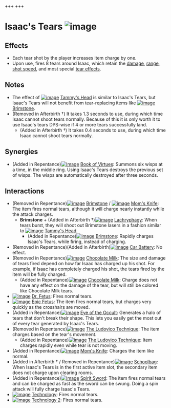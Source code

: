 +++
+++

 # Isaac's Tears ![image](/image/Isaac%27s_Tears.png) 


Effects
---------


* Each tear shot by the player increases item charge by one.
* Upon use, fires 8 tears around Isaac, which retain the [damage](/wiki/Damage "Damage"), [range](/wiki/Range "Range"), [shot speed](/wiki/Shot_speed "Shot speed"), and most special [tear effects](/wiki/Tear_Effects "Tear Effects").


Notes
-------


* The effect of [![image](/image/Tammy%27s_Head.png)](/wiki/Tammy%27s_Head "Tammy's Head") [Tammy's Head](/wiki/Tammy%27s_Head "Tammy's Head") is similar to Isaac's Tears, but Isaac's Tears will not benefit from tear-replacing items like [![image](/image/Brimstone.png)](/wiki/Brimstone "Brimstone") [Brimstone](/wiki/Brimstone "Brimstone").
* (Removed in Afterbirth †) It takes 1.3 seconds to use, during which time Isaac cannot shoot tears normally. Because of this it is only worth it to use Isaac's tears DPS-wise if 4 or more tears successfully land.
	+ (Added in Afterbirth †) It takes 0.4 seconds to use, during which time Isaac cannot shoot tears normally.


Synergies
-----------


* (Added in Repentance)[![image](/image/Book_of_Virtues.png)](/wiki/Book_of_Virtues "Book of Virtues") [Book of Virtues](/wiki/Book_of_Virtues "Book of Virtues"): Summons six wisps at a time, in the middle ring. Using Isaac's Tears destroys the previous set of wisps. The wisps are automatically destroyed after three seconds.


Interactions
--------------


* (Removed in Repentance)[![image](/image/Brimstone.png)](/wiki/Brimstone "Brimstone") [Brimstone](/wiki/Brimstone "Brimstone") / [![image](/image/Mom%27s_Knife.png)](/wiki/Mom%27s_Knife "Mom's Knife") [Mom's Knife](/wiki/Mom%27s_Knife "Mom's Knife"): The item fires normal tears, although it will charge nearly instantly while the attack charges.
	+ **Brimstone** + (Added in Afterbirth †)[![image](/image/Lachryphagy.png)](/wiki/Lachryphagy "Lachryphagy") [Lachryphagy](/wiki/Lachryphagy "Lachryphagy"): When tears burst, they will shoot out Brimstone lasers in a fashion similar to [![image](/image/Tammy%27s_Head.png)](/wiki/Tammy%27s_Head "Tammy's Head") [Tammy's Head](/wiki/Tammy%27s_Head "Tammy's Head").
		- (Added in Repentance)[![image](/image/Brimstone.png)](/wiki/Brimstone "Brimstone") [Brimstone](/wiki/Brimstone "Brimstone"): Rapidly charges Isaac's Tears, while firing, instead of charging.
* (Removed in Repentance)(Added in Afterbirth)[![image](/image/Car_Battery.png)](/wiki/Car_Battery "Car Battery") [Car Battery](/wiki/Car_Battery "Car Battery"): No effect.
* (Removed in Repentance)[![image](/image/Chocolate_Milk.png)](/wiki/Chocolate_Milk "Chocolate Milk") [Chocolate Milk](/wiki/Chocolate_Milk "Chocolate Milk"): The size and damage of tears fired depend on how far Isaac has charged up his shot. For example, if Isaac has completely charged his shot, the tears fired by the item will be fully charged.
	+ (Added in Repentance)[![image](/image/Chocolate_Milk.png)](/wiki/Chocolate_Milk "Chocolate Milk") [Chocolate Milk](/wiki/Chocolate_Milk "Chocolate Milk"): Charge does not have any effect on the damage of the tear, but will still be colored like Chocolate Milk tears.
* [![image](/image/Dr._Fetus.png)](/wiki/Dr._Fetus "Dr. Fetus") [Dr. Fetus](/wiki/Dr._Fetus "Dr. Fetus"): Fires normal tears.
* [![image](/image/Epic_Fetus.png)](/wiki/Epic_Fetus "Epic Fetus") [Epic Fetus](/wiki/Epic_Fetus "Epic Fetus"): The item fires normal tears, but charges very quickly as the crosshairs are moved.
* (Added in Repentance)[![image](/image/Eye_of_the_Occult.png)](/wiki/Eye_of_the_Occult "Eye of the Occult") [Eye of the Occult](/wiki/Eye_of_the_Occult "Eye of the Occult"): Generates a halo of tears that don't break their shape. This lets you easily get the most out of every tear generated by Isaac's Tears.
* (Removed in Repentance)[![image](/image/The_Ludovico_Technique.png)](/wiki/The_Ludovico_Technique "The Ludovico Technique") [The Ludovico Technique](/wiki/The_Ludovico_Technique "The Ludovico Technique"): The item charges based on the tear's movement.
	+ (Added in Repentance)[![image](/image/The_Ludovico_Technique.png)](/wiki/The_Ludovico_Technique "The Ludovico Technique") [The Ludovico Technique](/wiki/The_Ludovico_Technique "The Ludovico Technique"): Item charges rapidly even while tear is not moving.
* (Added in Repentance)[![image](/image/Mom%27s_Knife.png)](/wiki/Mom%27s_Knife "Mom's Knife") [Mom's Knife](/wiki/Mom%27s_Knife "Mom's Knife"): Charges the item like normal.
* (Added in Afterbirth † / Removed in Repentance)[![image](/image/Schoolbag.png)](/wiki/Schoolbag "Schoolbag") [Schoolbag](/wiki/Schoolbag "Schoolbag"): When Isaac's Tears is in the first active item slot, the secondary item does not charge upon clearing rooms.
* (Added in Repentance)[![image](/image/Spirit_Sword.png)](/wiki/Spirit_Sword "Spirit Sword") [Spirit Sword](/wiki/Spirit_Sword "Spirit Sword"): The item fires normal tears and can be charged as fast as the sword can be swung. Doing a spin attack will fully charge Isaac's Tears.
* [![image](/image/Technology.png)](/wiki/Technology "Technology") [Technology](/wiki/Technology "Technology"): Fires normal tears.
* [![image](/image/Technology_2.png)](/wiki/Technology_2 "Technology 2") [Technology 2](/wiki/Technology_2 "Technology 2"): Fires normal tears.


